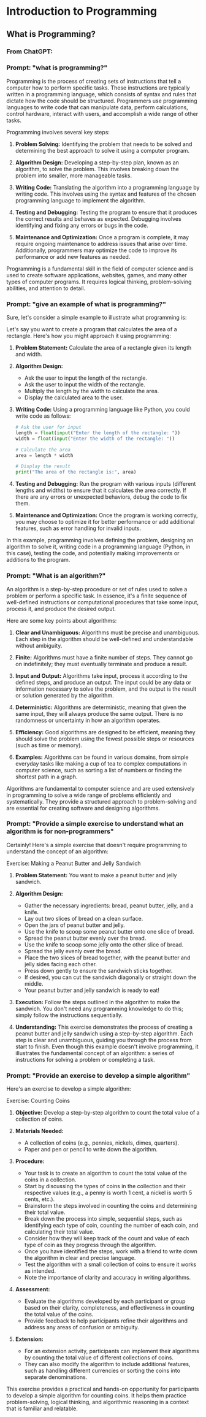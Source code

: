 
# Introduction to Programming

##    What is Programming?

### From ChatGPT:

### Prompt: "what is programming?"

Programming is the process of creating sets of instructions that tell a computer how to perform specific tasks. These instructions are typically written in a programming language, which consists of syntax and rules that dictate how the code should be structured. Programmers use programming languages to write code that can manipulate data, perform calculations, control hardware, interact with users, and accomplish a wide range of other tasks.

Programming involves several key steps:

1. **Problem Solving:** Identifying the problem that needs to be solved and determining the best approach to solve it using a computer program.

2. **Algorithm Design:** Developing a step-by-step plan, known as an algorithm, to solve the problem. This involves breaking down the problem into smaller, more manageable tasks.

3. **Writing Code:** Translating the algorithm into a programming language by writing code. This involves using the syntax and features of the chosen programming language to implement the algorithm.

4. **Testing and Debugging:** Testing the program to ensure that it produces the correct results and behaves as expected. Debugging involves identifying and fixing any errors or bugs in the code.

5. **Maintenance and Optimization:** Once a program is complete, it may require ongoing maintenance to address issues that arise over time. Additionally, programmers may optimize the code to improve its performance or add new features as needed.

Programming is a fundamental skill in the field of computer science and is used to create software applications, websites, games, and many other types of computer programs. It requires logical thinking, problem-solving abilities, and attention to detail.

### Prompt: "give an example of what is programming?"


Sure, let's consider a simple example to illustrate what programming is:

Let's say you want to create a program that calculates the area of a rectangle. Here's how you might approach it using programming:

1. **Problem Statement:** Calculate the area of a rectangle given its length and width.

2. **Algorithm Design:**
   - Ask the user to input the length of the rectangle.
   - Ask the user to input the width of the rectangle.
   - Multiply the length by the width to calculate the area.
   - Display the calculated area to the user.

3. **Writing Code:**
   Using a programming language like Python, you could write code as follows:

   ```python
   # Ask the user for input
   length = float(input("Enter the length of the rectangle: "))
   width = float(input("Enter the width of the rectangle: "))

   # Calculate the area
   area = length * width

   # Display the result
   print("The area of the rectangle is:", area)
   ```

4. **Testing and Debugging:**
   Run the program with various inputs (different lengths and widths) to ensure that it calculates the area correctly. If there are any errors or unexpected behaviors, debug the code to fix them.

5. **Maintenance and Optimization:**
   Once the program is working correctly, you may choose to optimize it for better performance or add additional features, such as error handling for invalid inputs.

In this example, programming involves defining the problem, designing an algorithm to solve it, writing code in a programming language (Python, in this case), testing the code, and potentially making improvements or additions to the program.


### Prompt: "What is an algorithm?"


An algorithm is a step-by-step procedure or set of rules used to solve a problem or perform a specific task. In essence, it's a finite sequence of well-defined instructions or computational procedures that take some input, process it, and produce the desired output.

Here are some key points about algorithms:

1. **Clear and Unambiguous:** Algorithms must be precise and unambiguous. Each step in the algorithm should be well-defined and understandable without ambiguity.

2. **Finite:** Algorithms must have a finite number of steps. They cannot go on indefinitely; they must eventually terminate and produce a result.

3. **Input and Output:** Algorithms take input, process it according to the defined steps, and produce an output. The input could be any data or information necessary to solve the problem, and the output is the result or solution generated by the algorithm.

4. **Deterministic:** Algorithms are deterministic, meaning that given the same input, they will always produce the same output. There is no randomness or uncertainty in how an algorithm operates.

5. **Efficiency:** Good algorithms are designed to be efficient, meaning they should solve the problem using the fewest possible steps or resources (such as time or memory).

6. **Examples:** Algorithms can be found in various domains, from simple everyday tasks like making a cup of tea to complex computations in computer science, such as sorting a list of numbers or finding the shortest path in a graph.

Algorithms are fundamental to computer science and are used extensively in programming to solve a wide range of problems efficiently and systematically. They provide a structured approach to problem-solving and are essential for creating software and designing algorithms.

### Prompt: "Provide a simple exercise to understand what an algorithm is for non-programmers"

Certainly! Here's a simple exercise that doesn't require programming to understand the concept of an algorithm:

Exercise: Making a Peanut Butter and Jelly Sandwich

1. **Problem Statement:** You want to make a peanut butter and jelly sandwich.

2. **Algorithm Design:**
   - Gather the necessary ingredients: bread, peanut butter, jelly, and a knife.
   - Lay out two slices of bread on a clean surface.
   - Open the jars of peanut butter and jelly.
   - Use the knife to scoop some peanut butter onto one slice of bread.
   - Spread the peanut butter evenly over the bread.
   - Use the knife to scoop some jelly onto the other slice of bread.
   - Spread the jelly evenly over the bread.
   - Place the two slices of bread together, with the peanut butter and jelly sides facing each other.
   - Press down gently to ensure the sandwich sticks together.
   - If desired, you can cut the sandwich diagonally or straight down the middle.
   - Your peanut butter and jelly sandwich is ready to eat!

3. **Execution:**
   Follow the steps outlined in the algorithm to make the sandwich. You don't need any programming knowledge to do this; simply follow the instructions sequentially.

4. **Understanding:**
   This exercise demonstrates the process of creating a peanut butter and jelly sandwich using a step-by-step algorithm. Each step is clear and unambiguous, guiding you through the process from start to finish. Even though this example doesn't involve programming, it illustrates the fundamental concept of an algorithm: a series of instructions for solving a problem or completing a task.

### Prompt: "Provide an exercise to develop a simple algorithm"

Here's an exercise to develop a simple algorithm:

Exercise: Counting Coins

1. **Objective:** Develop a step-by-step algorithm to count the total value of a collection of coins.

2. **Materials Needed:**
   - A collection of coins (e.g., pennies, nickels, dimes, quarters).
   - Paper and pen or pencil to write down the algorithm.

3. **Procedure:**
   - Your task is to create an algorithm to count the total value of the coins in a collection.
   - Start by discussing the types of coins in the collection and their respective values (e.g., a penny is worth 1 cent, a nickel is worth 5 cents, etc.).
   - Brainstorm the steps involved in counting the coins and determining their total value.
   - Break down the process into simple, sequential steps, such as identifying each type of coin, counting the number of each coin, and calculating their total value.
   - Consider how they will keep track of the count and value of each type of coin as they progress through the algorithm.
   - Once you have identified the steps, work with a friend to write down the algorithm in clear and precise language.
   - Test the algorithm with a small collection of coins to ensure it works as intended.
   - Note the importance of clarity and accuracy in writing algorithms.

4. **Assessment:**
   - Evaluate the algorithms developed by each participant or group based on their clarity, completeness, and effectiveness in counting the total value of the coins.
   - Provide feedback to help participants refine their algorithms and address any areas of confusion or ambiguity.

5. **Extension:**
   - For an extension activity, participants can implement their algorithms by counting the total value of different collections of coins.
   - They can also modify the algorithm to include additional features, such as handling different currencies or sorting the coins into separate denominations.

This exercise provides a practical and hands-on opportunity for participants to develop a simple algorithm for counting coins. It helps them practice problem-solving, logical thinking, and algorithmic reasoning in a context that is familiar and relatable.
